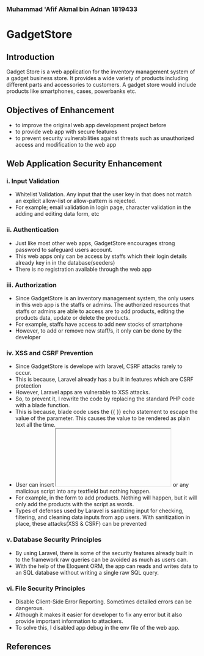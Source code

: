 ### Muhammad 'Afif Akmal bin Adnan 1819433

# GadgetStore

## Introduction

Gadget Store is a web application for the inventory management system of a gadget business store. It provides
a wide variety of products including different parts and accessories to customers. 
A gadget store would include products like smartphones, cases, powerbanks etc. 

## Objectives of Enhancement
- to improve the original web app development project before
- to provide web app with secure features
- to prevent security vulnerabilities against threats such as unauthorized access and modification to the web app

## Web Application Security Enhancement

### i. Input Validation
- Whitelist Validation. Any input that the user key in that does not match an explicit allow-list or allow-pattern is rejected.
- For example; email validation in login page, character validation in the adding and editing data form, etc

### ii. Authentication
- Just like most other web apps, GadgetStore encourages strong password to safeguard users account.
- This web apps only can be access by staffs which their login details already key in in the database(seeders)
- There is no registration available through the web app

### iii. Authorization
- Since GadgetStore is an inventory management system, the only users in this web app is the staffs or admins. The authorized resources that staffs or admins are able to access are to add products, editing the products data, update or delete the products.
- For example, staffs have access to add new stocks of smartphone
- However, to add or remove new staff/s, it only can be done by the developer

### iv. XSS and CSRF Prevention
- Since GadgetStore is develope with laravel, CSRF attacks rarely to occur.
- This is because, Laravel already has a built in features which are CSRF protection
- However, Laravel apps are vulnerable to XSS attacks.
- So, to prevent it, I rewrite the code by replacing the standard PHP code with a blade function.
- This is because, blade code uses the {{ }} echo statement to escape the value of the parameter. This causes the value to be rendered as plain text all the time.
- User can insert <iframe>..</iframe> or any malicious script into any textfield but nothing happen. 
- For example, in the form to add products. Nothing will happen, but it will only add the products with the script as words.
- Types of defenses used by Laravel is sanitizing input for checking, filtering, and cleaning data inputs from app users. With sanitization in place, these attacks(XSS & CSRF) can be prevented

### v. Database Security Principles
- By using Laravel, there is some of the security features already built in to the framework raw queries can be avoided as much as users can.
- With the help of the Eloquent ORM, the app can reads and writes data to an SQL database without writing a single raw SQL query.

### vi. File Security Principles
- Disable Client-Side Error Reporting. Sometimes detailed errors can be dangerous. 
- Although it makes it easier for developer to fix any error but it also provide important information to attackers. 
- To solve this, I disabled app debug in the env file of the web app.


## References
